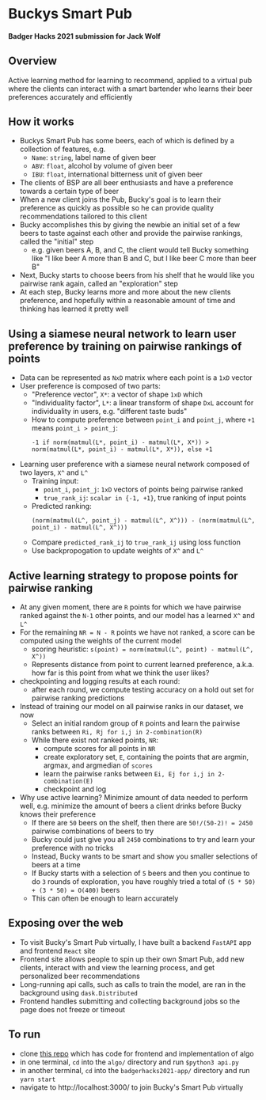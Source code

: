 # Buckys Smart Pub
#### Badger Hacks 2021 submission for Jack Wolf

## Overview
Active learning method for learning to recommend, applied to a virtual pub where the clients can interact with a smart bartender who learns
their beer preferences accurately and efficiently

## How it works
- Buckys Smart Pub has some beers, each of which is defined by a collection of features, e.g.
    - `Name`: `string`, label name of given beer
    - `ABV`: `float`, alcohol by volume of given beer
    - `IBU`: `float`, international bitterness unit of given beer
- The clients of BSP are all beer enthusiasts and have a preference towards a certain type of beer
- When a new client joins the Pub, Bucky's goal is to learn their preference as quickly as possible so he can 
provide quality recommendations tailored to this client
- Bucky accomplishes this by giving the newbie an initial set of a few beers to taste against each other and 
provide the pairwise rankings, called the "initial" step
    - e.g. given beers A, B, and C, the client would tell Bucky something like "I like beer A 
      more than B and C, but I like beer C more than beer B"
- Next, Bucky starts to choose beers from his shelf that he would like you pairwise rank again, called an "exploration" step
- At each step, Bucky learns more and more about the new clients preference, and hopefully within a reasonable amount 
of time and thinking has learned it pretty well

## Using a siamese neural network to learn user preference by training on pairwise rankings of points
- Data can be represented as `NxD` matrix where each point is a `1xD` vector
- User preference is composed of two parts:
    - "Preference vector", `X*`: a vector of shape `1xD` which 
    - "Individuality factor", `L*`: a linear transform of shape `DxL` account for individuality in users, e.g. "different taste buds"
    - How to compute preference between `point_i` and `point_j`, where `+1` means `point_i > point_j`:
        ```
        -1 if norm(matmul(L*, point_i) - matmul(L*, X*)) > norm(matmul(L*, point_i) - matmul(L*, X*)), else +1
        ```
- Learning user preference with a siamese neural network composed of two layers, `X^` and `L^`
    - Training input: 
        - `point_i`, `point_j`: `1xD` vectors of points being pairwise ranked
        - `true_rank_ij`:   `scalar in {-1, +1}`, true ranking of input points
    - Predicted ranking:
        ```
        (norm(matmul(L^, point_j) - matmul(L^, X^))) - (norm(matmul(L^, point_i) - matmul(L^, X^)))
        ```
    - Compare `predicted_rank_ij` to `true_rank_ij` using loss function
    - Use backpropogation to update weights of `X^` and `L^`

## Active learning strategy to propose points for pairwise ranking
- At any given moment, there are `R` points for which we have pairwise ranked against the `N-1` other points, and our model has a learned `X^` and `L^`
- For the remaining `NR = N - R` points we have not ranked, a score can be computed using the weights of the current model
    - scoring heuristic: `s(point) = norm(matmul(L^, point) - matmul(L^, X^))`
    - Represents distance from point to current learned preference, a.k.a. how far is this point from what we think the user likes?
- checkpointing and logging results at each round:
    - after each round, we compute testing accuracy on a hold out set for pairwise ranking predictions
- Instead of training our model on all pairwise ranks in our dataset, we now 
    - Select an initial random group of `R` points and learn the pairwise ranks between `Ri, Rj for i,j in 2-combination(R)`
    - While there exist not ranked points, `NR`:
        - compute scores for all points in `NR`
        - create exploratory set, `E`, containing the points that are argmin, argmax, and argmedian of `scores`
        - learn the pairwise ranks between `Ei, Ej for i,j in 2-combination(E)`
        - checkpoint and log
- Why use active learning? Minimize amount of data needed to perform well, e.g. minimize the amount of beers a client drinks before Bucky knows their preference
    - If there are `50` beers on the shelf, then there are `50!/(50-2)! = 2450` pairwise combinations of beers to try
    - Bucky could just give you all `2450` combinations to try and learn your preference with no tricks
    - Instead, Bucky wants to be smart and show you smaller selections of beers at a time
    - If Bucky starts with a selection of `5` beers and then you continue to do `3` rounds of exploration, you have roughly tried a total of `(5 * 50) + (3 * 50) = O(400)` beers
    - This can often be enough to learn accurately 

## Exposing over the web
- To visit Bucky's Smart Pub virtually, I have built a backend `FastAPI` app and frontend `React` site
- Frontend site allows people to spin up their own Smart Pub, add new clients, interact with and view the learning process, and get personalized beer recommendations
- Long-running api calls, such as calls to train the model, are ran in the background using `dask.Distributed`
- Frontend handles submitting and collecting background jobs so the page does not freeze or timeout

## To run
- clone [this repo](https://github.com/jackhwolf/BadgerHacks2021-BuckysSmartPub) which has code for frontend and implementation of algo
- in one terminal, `cd` into the `algo/` directory and run `$python3 api.py`
- in another terminal, `cd` into the `badgerhacks2021-app/` directory and run `yarn start`
- navigate to http://localhost:3000/ to join Bucky's Smart Pub virtually
